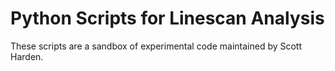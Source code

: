 # Python Scripts for Linescan Analysis
These scripts are a sandbox of experimental code maintained by Scott Harden.